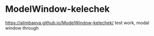 # ModelWindow-kelechek
https://alimbaeva.github.io/ModelWindow-kelechek/ test work, modal window through <div>
